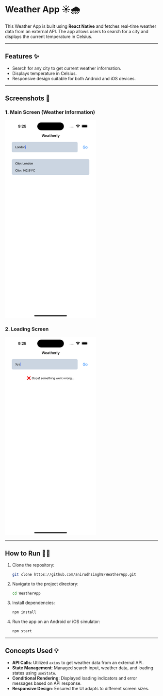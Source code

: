# Weather App ☀️🌧️

This Weather App is built using **React Native** and fetches real-time weather data from an external API. The app allows users to search for a city and displays the current temperature in Celsius.

---

## Features ✨
- Search for any city to get current weather information.
- Displays temperature in Celsius.
- Responsive design suitable for both Android and iOS devices.

---

## Screenshots 📸

### 1. Main Screen (Weather Information)
<img src="./screenshot1.png" alt="Weather App Main Screen" width="300" />

### 2. Loading Screen
<img src="./screenshot2.png" alt="Weather App Loading Screen" width="300" />

---

## How to Run 🏃‍♂️

1. Clone the repository:
    ```bash
    git clone https://github.com/anirudhsingh8/WeatherApp.git
    ```

2. Navigate to the project directory:
    ```bash
    cd WeatherApp
    ```

3. Install dependencies:
    ```bash
    npm install
    ```

4. Run the app on an Android or iOS simulator:
    ```bash
    npm start
    ```

---

## Concepts Used 💡
- **API Calls**: Utilized `axios` to get weather data from an external API.
- **State Management**: Managed search input, weather data, and loading states using `useState`.
- **Conditional Rendering**: Displayed loading indicators and error messages based on API response.
- **Responsive Design**: Ensured the UI adapts to different screen sizes.
